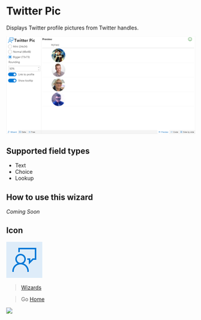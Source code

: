 # Twitter Pic

Displays Twitter profile pictures from Twitter handles.

![Twitter Pic Wizard](../assets/WizardTwitterPic.png)

## Supported field types
- Text
- Choice
- Lookup

## How to use this wizard

_Coming Soon_

## Icon

![Icon](../assets/icons/Feedback.png)

> [Wizards](./index.md)

> Go [Home](../index.md)

![](https://telemetry.sharepointpnp.com/sp-dev-solutions/solutions/ColumnFormatter/wiki/Wizards/TwitterPic)